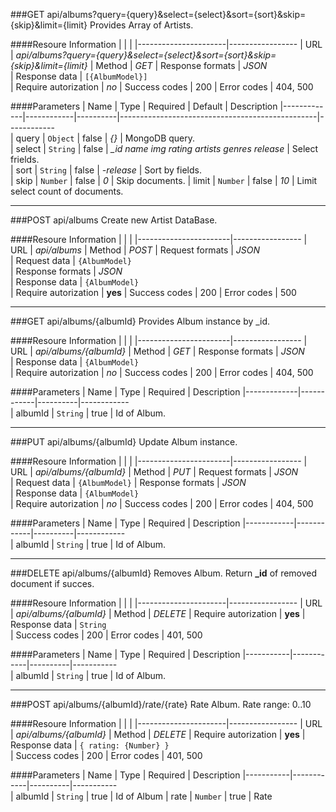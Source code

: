 ###GET api/albums?query={query}&select={select}&sort={sort}&skip={skip}&limit={limit}
Provides Array of Artists.

####Resoure Information
|                      |                    |
|----------------------|-----------------
| URL                  | *api/albums?query={query}&select={select}&sort={sort}&skip={skip}&limit={limit}*
| Method               | *GET*
| Response formats     | *JSON*                 
| Response data        | `[{AlbumModel}]`  
| Require autorization | *no*
| Success codes        | 200
| Error codes          | 404, 500

####Parameters
| Name        | Type       | Required | Default                                         | Description
|-------------|------------|----------|-------------------------------------------------|------------  
| query       | `Object`   | false    | *{}*                                            | MongoDB query.        
| select      | `String`   | false    | *_id name img rating artists genres release*    | Select frields.      
| sort        | `String`   | false    | *-release*                                      | Sort by fields.       
| skip        | `Number`   | false    | *0*                                             | Skip documents.
| limit       | `Number`   | false    | *10*                                            | Limit select count of documents.

***

###POST api/albums
Create new Artist DataBase.

####Resoure Information
|                       |                    |
|-----------------------|-----------------
| URL                   | *api/albums*
| Method                | *POST*
| Request formats       | *JSON*                 
| Request data          | `{AlbumModel}`  
| Response formats      | *JSON*                 
| Response data         | `{AlbumModel}`  
| Require autorization  | **yes**
| Success codes         | 200
| Error codes           | 500

***

###GET api/albums/{albumId}
Provides Album instance by _id.

####Resoure Information
|                       |                    |
|-----------------------|-----------------
| URL                   | *api/albums/{albumId}*
| Method                | *GET*
| Response formats      | *JSON*                 
| Response data         | `{AlbumModel}`  
| Require autorization  | *no*
| Success codes         | 200
| Error codes           | 404, 500

####Parameters
| Name        | Type       | Required | Description
|-------------|------------|----------|------------  
| albumId     | `String`   | true     | Id of Album.      

***

###PUT api/albums/{albumId}
Update Album instance.

####Resoure Information
|                       |                    |
|-----------------------|-----------------
| URL                   | *api/albums/{albumId}*
| Method                | *PUT*
| Request formats       | *JSON*                 
| Request data          | `{AlbumModel}` 
| Response formats      | *JSON*                 
| Response data         | `{AlbumModel}`  
| Require autorization  | *no*
| Success codes         | 200
| Error codes           | 404, 500

####Parameters
| Name       | Type       | Required | Description
|------------|------------|----------|------------  
| albumId    | `String`   | true     | Id of Album.       

***

###DELETE api/albums/{albumId}
Removes Album. Return **_id** of removed document if succes.

####Resoure Information
|                      |                    |
|----------------------|-----------------
| URL                  | *api/albums/{albumId}*
| Method               | *DELETE*
| Require autorization | **yes**
| Response data        | `String`  
| Success codes        | 200
| Error codes          | 401, 500

####Parameters
| Name      | Type       | Required | Description
|-----------|------------|----------|-----------  
| albumId   | `String`   | true     | Id of Album.     

***

###POST api/albums/{albumId}/rate/{rate}
Rate Album. Rate range: 0..10

####Resoure Information
|                      |                    |
|----------------------|-----------------
| URL                  | *api/albums/{albumId}*
| Method               | *DELETE*
| Require autorization | **yes**
| Response data        | `{ rating: {Number} }`  
| Success codes        | 200
| Error codes          | 401, 500

####Parameters
| Name      | Type       | Required | Description
|-----------|------------|----------|-----------  
| albumId   | `String`   | true     | Id of Album
| rate      | `Number`   | true     | Rate
